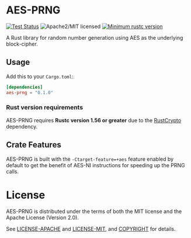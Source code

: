 # AES-PRNG

[![Test Status](https://github.com/tf-encrypted/aes-prng/actions/workflows/ci.yml/badge.svg?event=push)](https://github.com/tf-encrypted/aes-prng/actions)
![Apache2/MIT licensed][license-image]
[![Minimum rustc version](https://img.shields.io/badge/rustc-1.56+-lightgray.svg)](https://github.com/tf-encrypted/aes-prng#rust-version-requirements)

A Rust library for random number generation using AES as the underlying block-cipher.

## Usage

Add this to your `Cargo.toml`:

```toml
[dependencies]
aes-prng = "0.1.0"
```

### Rust version requirements

AES-PRNG requires **Rustc version 1.56 or greater** due to the [RustCrypto](
https://github.com/RustCrypto/block-ciphers/tree/master/aes) dependency.

## Crate Features

AES-PRNG is built with the `-Ctarget-feature=+aes` feature enabled by default
to get the benefit of AES-NI instructions for speeding up the PRNG calls.

# License

AES-PRNG is distributed under the terms of both the MIT license and the
Apache License (Version 2.0).

See [LICENSE-APACHE](LICENSE-APACHE) and [LICENSE-MIT](LICENSE-MIT), and
[COPYRIGHT](COPYRIGHT) for details.


[//]: # (badges)
[license-image]: https://img.shields.io/badge/license-Apache2.0/MIT-blue.svg
